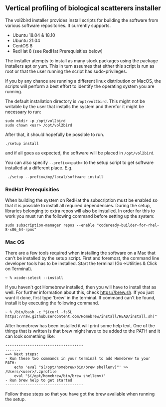 ## Vertical profiling of biological scatterers installer
The vol2bird installer provides install scripts for building the software from various software repositories. It currently supports.
 + Ubuntu 18.04 & 18.10
 + Ubuntu 21.04
 + CentOS 8
 + RedHat 8 (see RedHat Prerequisities below)

The installer atempts to install as many stock packages using the package installers apt or yum. This in turn assumes that either this script is run as root or that the user running the script has sudo-privileges.

If you by any chance are running a different linux distribution or MacOS, the scripts will perform a best effort to identify the operating system you are running.

The default installation directory is `/opt/vol2bird`. This might not be writable by the user that installs the system and therefor it might be necessary to
run:
```
sudo mkdir -p /opt/vol2bird
sudo chown <usr> /opt/vol2bird
```

After that, it should hopefully be possible to run.
```
./setup install 
```
and if all goes as expected, the software will be placed in `/opt/vol2bird`. 

You can also specify `--prefix=<path>` to the setup script to get software installed at a different place. E.g.
```
 ./setup --prefix=/my/local/software install
```

### RedHat Prerequisities
When building the system on RedHat the subscription must be enabled so that it is possible to install all required dependencies. 
During the setup, libraries belonging to extra repos will also be installed. In order for this to work you must run the following
command before setting up the system:

```
sudo subscription-manager repos --enable "codeready-builder-for-rhel-8-x86_64-rpms"
```

### Mac OS
There are a few tools required when installing the software on a Mac that can't be installed by the setup script. First and foremost, the command line developer tools has to be installed. Start the terminal (Go->Utilities & Click on Terminal).
```
~ % xcode-select --install
```

If you haven't got Homebrew installed, then you will have to install that as well. For further information about this, check https://brew.sh. If you just want it done, first type 'brew' in the terminal. If command can't be found, install it by executing the following command.
```
~ % /bin/bash -c "$(curl -fsSL https://raw.githubusercontent.com/Homebrew/install/HEAD/install.sh)"
```

After homebrew has been installed it will print some help text. One of the things that is written is that brew might have to be added to the PATH and it can look something like:
```
-----------------------------------
.......
==> Next steps:
- Run these two commands in your terminal to add Homebrew to your PATH:
    echo 'eval "$(/opt/homebrew/bin/brew shellenv)"' >> /Users/<user>/.zprofile
    eval "$(/opt/homebrew/bin/brew shellenv)"
- Run brew help to get started
-----------------------------------
```

Follow these steps so that you have got the brew available when running the setup.

